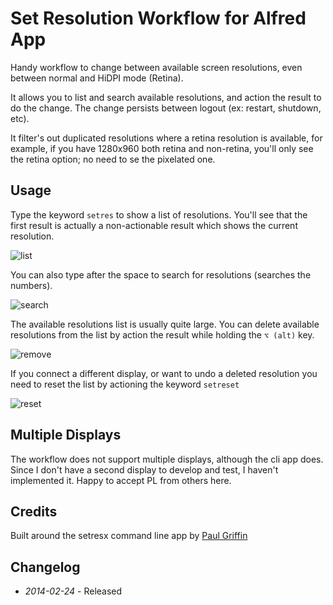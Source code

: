 # Set Resolution Workflow for Alfred App

Handy workflow to change between available screen resolutions, even between normal and HiDPI mode (Retina).

It allows you to list and search available resolutions, and action the result to do the change. The change persists between logout (ex: restart, shutdown, etc).

It filter's out duplicated resolutions where a retina resolution is available, for example, if you have 1280x960 both retina and non-retina, you'll only see the retina option; no need to se the pixelated one.

## Usage

Type the keyword ```setres``` to show a list of resolutions. You'll see that the first result is actually a non-actionable result which shows the current resolution.

![list](https://raw.github.com/ramiroaraujo/alfred-set-resolution-workflow/master/screenshots/list.png)

You can also type after the space to search for resolutions (searches the numbers).

![search](https://raw.github.com/ramiroaraujo/alfred-set-resolution-workflow/master/screenshots/search.png)

The available resolutions list is usually quite large. You can delete available resolutions from the list by action the result while holding the ```⌥ (alt)``` key.

![remove](https://raw.github.com/ramiroaraujo/alfred-set-resolution-workflow/master/screenshots/remove.png)

If you connect a different display, or want to undo a deleted resolution you need to reset the list by actioning the keyword `setreset`

![reset](https://raw.github.com/ramiroaraujo/alfred-set-resolution-workflow/master/screenshots/reset.png)


## Multiple Displays

The workflow does not support multiple displays, although the cli app does. Since I don't have a second display to develop and test, I haven't implemented it. Happy to accept PL from others here.

## Credits

Built around the setresx command line app by [Paul Griffin](https://twitter.com/phoenixdev)

## Changelog
* _2014-02-24_ - Released
